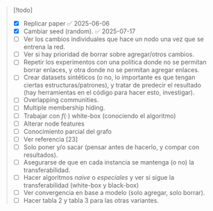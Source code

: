 > [!todo]
> - [x] Replicar paper ✅ 2025-06-06
> - [x] Cambiar seed (random). ✅ 2025-07-17
> - [ ] Ver los cambios individuales que hace un nodo una vez que se entrena la red.  
> - [ ] Ver si hay prioridad de borrar sobre agregar/otros cambios.
> - [ ] Repetir los experimentos con una política donde no se permitan borrar enlaces, y otra donde no se permitan agregar enlaces.  
> - [ ] Crear datasets sintéticos (o no, lo importante es que tengan ciertas estructuras/patrones), y tratar de predecir el resultado (hay herramientas en el código para hacer esto, investigar).
> - [ ] Overlapping communities.
> - [ ] Multiple membership hiding.
> - [ ] Trabajar con $f(\cdot)$ white-box (conociendo el algoritmo)
> - [ ] Alterar node features
> - [ ] Conocimiento parcial del grafo
> - [ ] Ver referencia \[23\]
> - [ ] Solo poner y/o sacar (pensar antes de hacerlo, y compar con resultados).
> - [ ] Asegurarse de que en cada instancia se mantenga (o no) la transferabilidad.
> - [ ] Hacer algoritmos *naive* o *especiales* y ver si sigue la transferabilidad (white-box y black-box)
> - [ ] Ver convergencia en base a modelo (solo agregar, solo borrar).
> - [ ] Hacer tabla 2 y tabla 3 para las otras variantes.
